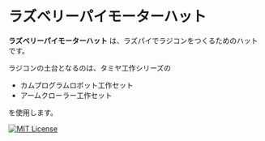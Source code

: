 # ラズベリーパイモーターハット

**ラズベリーパイモーターハット** は、ラズパイでラジコンをつくるためのハットです。

ラジコンの土台となるのは、タミヤ工作シリーズの

- カムプログラムロボット工作セット
- アームクローラー工作セット

を使用します。

[![MIT License](http://img.shields.io/badge/license-MIT-blue.svg?style=flat)](LICENSE)


